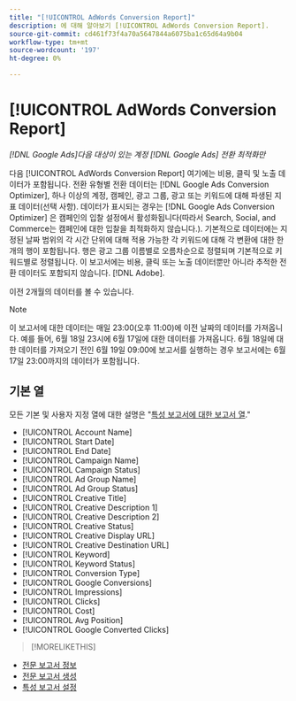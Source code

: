 ```yaml
---
title: "[!UICONTROL AdWords Conversion Report]"
description: 에 대해 알아보기 [!UICONTROL AdWords Conversion Report].
source-git-commit: cd461f73f4a70a5647844a6075ba1c65d64a9b04
workflow-type: tm+mt
source-wordcount: '197'
ht-degree: 0%

---
```


# [!UICONTROL AdWords Conversion Report]

*[!DNL Google Ads]다음 대상이 있는 계정 [!DNL Google Ads] 전환 최적화만*

다음 [!UICONTROL AdWords Conversion Report] 여기에는 비용, 클릭 및 노출 데이터가 포함됩니다. 전환 유형별 전환 데이터는 [!DNL Google Ads Conversion Optimizer], 하나 이상의 계정, 캠페인, 광고 그룹, 광고 또는 키워드에 대해 파생된 지표 데이터(선택 사항). 데이터가 표시되는 경우는 [!DNL Google Ads Conversion Optimizer] 은 캠페인의 입찰 설정에서 활성화됩니다(따라서 Search, Social, and Commerce는 캠페인에 대한 입찰을 최적화하지 않습니다.). 기본적으로 데이터에는 지정된 날짜 범위의 각 시간 단위에 대해 적용 가능한 각 키워드에 대해 각 변환에 대한 한 개의 행이 포함됩니다. 행은 광고 그룹 이름별로 오름차순으로 정렬되며 기본적으로 키워드별로 정렬됩니다. 이 보고서에는 비용, 클릭 또는 노출 데이터뿐만 아니라 추적한 전환 데이터도 포함되지 않습니다. [!DNL Adobe].

이전 2개월의 데이터를 볼 수 있습니다.

>[!NOTE]
>
>이 보고서에 대한 데이터는 매일 23:00(오후 11:00)에 이전 날짜의 데이터를 가져옵니다. 예를 들어, 6월 18일 23시에 6월 17일에 대한 데이터를 가져옵니다. 6월 18일에 대한 데이터를 가져오기 전인 6월 19일 09:00에 보고서를 실행하는 경우 보고서에는 6월 17일 23:00까지의 데이터가 포함됩니다.

## 기본 열

모든 기본 및 사용자 지정 열에 대한 설명은 &quot;[특성 보고서에 대한 보고서 열](specialty-report-columns.md).&quot;

* [!UICONTROL Account Name]
* [!UICONTROL Start Date]
* [!UICONTROL End Date]
* [!UICONTROL Campaign Name]
* [!UICONTROL Campaign Status]
* [!UICONTROL Ad Group Name]
* [!UICONTROL Ad Group Status]
* [!UICONTROL Creative Title]
* [!UICONTROL Creative Description 1]
* [!UICONTROL Creative Description 2]
* [!UICONTROL Creative Status]
* [!UICONTROL Creative Display URL]
* [!UICONTROL Creative Destination URL]
* [!UICONTROL Keyword]
* [!UICONTROL Keyword Status]
* [!UICONTROL Conversion Type]
* [!UICONTROL Google Conversions]
* [!UICONTROL Impressions]
* [!UICONTROL Clicks]
* [!UICONTROL Cost]
* [!UICONTROL Avg Position]
* [!UICONTROL Google Converted Clicks]

>[!MORELIKETHIS]
* [전문 보고서 정보](specialty-report-about.md)
* [전문 보고서 생성](specialty-report-generate.md)
* [특성 보고서 설정](specialty-report-settings.md)

